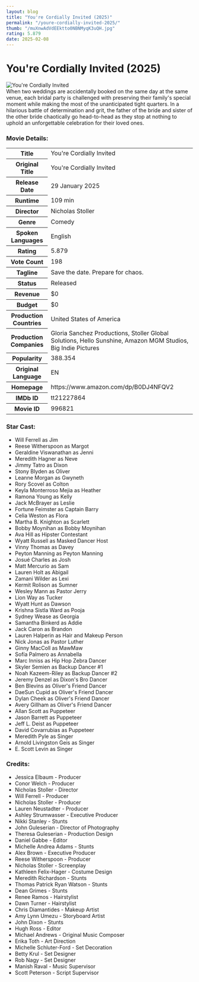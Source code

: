 ```yaml
---
layout: blog
title: "You're Cordially Invited (2025)"
permalink: "/youre-cordially-invited-2025/"
thumb: "/muXnwAdVdEEktto0NBNMyqK3uQH.jpg"
rating: 5.879
date: 2025-02-08
---
```

<h1 class="title">You're Cordially Invited (2025)</h1><div class="poster"><img src="{{ site.imglink }}/muXnwAdVdEEktto0NBNMyqK3uQH.jpg" alt="You're Cordially Invited" class="img-fluid rounded"/></div><div class="plot">When two weddings are accidentally booked on the same day at the same venue, each bridal party is challenged with preserving their family's special moment while making the most of the unanticipated tight quarters. In a hilarious battle of determination and grit, the father of the bride and sister of the other bride chaotically go head-to-head as they stop at nothing to uphold an unforgettable celebration for their loved ones.</div><h3>Movie Details:</h3><table class="table table-bordered details"><tr><th>Title</th><td>You're Cordially Invited</td></tr><tr><th>Original Title</th><td>You're Cordially Invited</td></tr><tr><th>Release Date</th><td>29 January 2025</td></tr><tr><th>Runtime</th><td>109 min</td></tr><tr><th>Director</th><td>Nicholas Stoller</td></tr><tr><th>Genre</th><td>Comedy</td></tr><tr><th>Spoken Languages</th><td>English</td></tr><tr><th>Rating</th><td>5.879</td></tr><tr><th>Vote Count</th><td>198</td></tr><tr><th>Tagline</th><td>Save the date. Prepare for chaos.</td></tr><tr><th>Status</th><td>Released</td></tr><tr><th>Revenue</th><td>$0</td></tr><tr><th>Budget</th><td>$0</td></tr><tr><th>Production Countries</th><td>United States of America</td></tr><tr><th>Production Companies</th><td>Gloria Sanchez Productions, Stoller Global Solutions, Hello Sunshine, Amazon MGM Studios, Big Indie Pictures</td></tr><tr><th>Popularity</th><td>388.354</td></tr><tr><th>Original Language</th><td>EN</td></tr><tr><th>Homepage</th><td> https://www.amazon.com/dp/B0DJ4NFQV2  </td></tr><tr><th>IMDb ID</th><td>tt21227864</td></tr><tr><th>Movie ID</th><td>996821</td></tr></table><h3>Star Cast:</h3><ul class="list-group cast"><li>Will Ferrell as Jim</li><li>Reese Witherspoon as Margot</li><li>Geraldine Viswanathan as Jenni</li><li>Meredith Hagner as Neve</li><li>Jimmy Tatro as Dixon</li><li>Stony Blyden as Oliver</li><li>Leanne Morgan as Gwyneth</li><li>Rory Scovel as Colton</li><li>Keyla Monterroso Mejia as Heather</li><li>Ramona Young as Kelly</li><li>Jack McBrayer as Leslie</li><li>Fortune Feimster as Captain Barry</li><li>Celia Weston as Flora</li><li>Martha B. Knighton as Scarlett</li><li>Bobby Moynihan as Bobby Moynihan</li><li>Ava Hill as Hipster Contestant</li><li>Wyatt Russell as Masked Dancer Host</li><li>Vinny Thomas as Davey</li><li>Peyton Manning as Peyton Manning</li><li>Josué Charles as Josh</li><li>Matt Mercurio as Sam</li><li>Lauren Holt as Abigail</li><li>Zamani Wilder as Lexi</li><li>Kermit Rolison as Sumner</li><li>Wesley Mann as Pastor Jerry</li><li>Lion Way as Tucker</li><li>Wyatt Hunt as Dawson</li><li>Krishna Sistla Ward as Pooja</li><li>Sydney Wease as Georgia</li><li>Samantha Binkerd as Addie</li><li>Jack Caron as Brandon</li><li>Lauren Halperin as Hair and Makeup Person</li><li>Nick Jonas as Pastor Luther</li><li>Ginny MacColl as MawMaw</li><li>Sofía Palmero as Annabella</li><li>Marc Inniss as Hip Hop Zebra Dancer</li><li>Skyler Semien as Backup Dancer #1</li><li>Noah Kazeem-Riley as Backup Dancer #2</li><li>Jeremy Denzel as Dixon's Bro Dancer</li><li>Ben Blevins as Oliver's Friend Dancer</li><li>DaeSun Cupid as Oliver's Friend Dancer</li><li>Dylan Cheek as Oliver's Friend Dancer</li><li>Avery Gillham as Oliver's Friend Dancer</li><li>Allan Scott as Puppeteer</li><li>Jason Barrett as Puppeteer</li><li>Jeff L. Deist as Puppeteer</li><li>David Covarrubias as Puppeteer</li><li>Meredith Pyle as Singer</li><li>Arnold Livingston Geis as Singer</li><li>E. Scott Levin as Singer</li></ul><h3>Credits:</h3><ul class="list-group crew"><li>Jessica Elbaum - Producer</li><li>Conor Welch - Producer</li><li>Nicholas Stoller - Director</li><li>Will Ferrell - Producer</li><li>Nicholas Stoller - Producer</li><li>Lauren Neustadter - Producer</li><li>Ashley Strumwasser - Executive Producer</li><li>Nikki Stanley - Stunts</li><li>John Guleserian - Director of Photography</li><li>Theresa Guleserian - Production Design</li><li>Daniel Gabbe - Editor</li><li>Michelle Andrea Adams - Stunts</li><li>Alex Brown - Executive Producer</li><li>Reese Witherspoon - Producer</li><li>Nicholas Stoller - Screenplay</li><li>Kathleen Felix-Hager - Costume Design</li><li>Meredith Richardson - Stunts</li><li>Thomas Patrick Ryan Watson - Stunts</li><li>Dean Grimes - Stunts</li><li>Renee Ramos - Hairstylist</li><li>Dawn Turner - Hairstylist</li><li>Chris Diamantides - Makeup Artist</li><li>Amy Lynn Umezu - Storyboard Artist</li><li>John Dixon - Stunts</li><li>Hugh Ross - Editor</li><li>Michael Andrews - Original Music Composer</li><li>Erika Toth - Art Direction</li><li>Michelle Schluter-Ford - Set Decoration</li><li>Betty Krul - Set Designer</li><li>Rob Nagy - Set Designer</li><li>Manish Raval - Music Supervisor</li><li>Scott Peterson - Script Supervisor</li></ul>